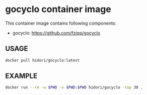 # gocyclo container image

This container image contains following components:

* gocyclo: <https://github.com/fzipp/gocyclo>

## USAGE

```bash
docker pull hidori/gocyclo:latest
```

## EXAMPLE

```bash
docker run --rm -w $PWD -v $PWD:$PWD hidori/gocyclo -top 30 .
```

